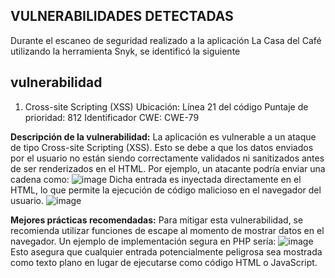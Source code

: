## VULNERABILIDADES DETECTADAS ##
Durante el escaneo de seguridad realizado a la aplicación La Casa del Café utilizando la herramienta Snyk, se identificó la siguiente 
## vulnerabilidad
1. Cross-site Scripting (XSS)
Ubicación: Línea 21 del código
Puntaje de prioridad: 812
Identificador CWE: CWE-79

**Descripción de la vulnerabilidad:** La aplicación es vulnerable a un ataque de tipo Cross-site Scripting (XSS). Esto se debe a que los datos enviados por el usuario no están siendo correctamente validados ni sanitizados antes de ser renderizados en el HTML. Por ejemplo, un atacante podría enviar una cadena como:
![image](https://github.com/user-attachments/assets/704ed741-ecef-4766-a9d1-98711a980034)
Dicha entrada es inyectada directamente en el HTML, lo que permite la ejecución de código malicioso en el navegador del usuario.
![image](https://github.com/user-attachments/assets/c3f1de93-11cc-4f3e-8c3b-3e16f9ae2f10)

**Mejores prácticas recomendadas:**
Para mitigar esta vulnerabilidad, se recomienda utilizar funciones de escape al momento de mostrar datos en el navegador. Un ejemplo de implementación segura en PHP sería:
![image](https://github.com/user-attachments/assets/72de0069-be74-4367-a85b-85d5945beaaf)
Esto asegura que cualquier entrada potencialmente peligrosa sea mostrada como texto plano en lugar de ejecutarse como código HTML o JavaScript.
